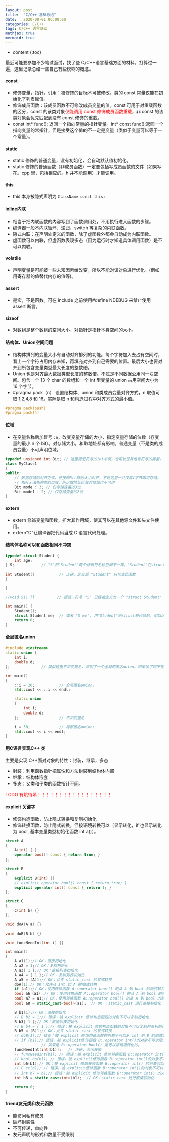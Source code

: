 ```yaml
---
layout: post
title:  "C/C++ 基础总结"
date:   2020-08-01 06:00:00
categories: C/C++
tags: C/C++ 语言基础
mathjax: true
mermaid: true
---
```


* content
{:toc}

最近可能要参加不少笔试面试，找了些 C/C++语言基础方面的材料，打算过一遍，这里记录总结一些自己有些模糊的概念。

#### const
* 修饰变量，指针，引用：被修饰的目标不可被修改。类的 const 常量仅能在初始化了列表赋值。
* 修饰成员函数：该成员函数不可修改成员变量的值。const 可用于对重载函数的区分，const 的该类对象<span style="color:red">仅能调用 const 修饰成员函数重载</span>，非 const 的该类对象会优先匹配到没有 const 修饰的重载。
* const int* func(); 返回一个指向常量的指针变量。int* const func();返回一个指向变量的常指针，但是接受这个值的不一定是变量（类似于变量可以等于一个常量）。

#### static
* static 修饰的普通变量，没有初始化，会自动默认值初始化。
* static 修饰的普通函数（非成员函数）一定要包括写成员函数的文件（如果写在。cpp 里，包括相应的。h 并不能调用）才能调用。

#### this
* this 本身被隐式声明为 `ClassName const this;`

#### inline内联
* 相当于把内联函数的内容写到了函数调用处，不用执行进入函数的步骤。
* 编译器一般不内联循环、递归、switch 等复杂的内联函数。
* 隐式内联：在声明处定义的函数，除了虚函数外都会自动成为内联函数。
* 虚函数可以内联，但虚函数表现多态（因为运行时才知道具体调用函数）是不可以内联。

#### volatile
* 声明变量是可能被一些未知因素给改变，所以不能对该对象进行优化。(例如用寄存器的值替代内存的值等)。

#### assert
* 是宏，不是函数。可在 include 之前使用#define NDEBUG 来禁止使用 assert 断言。

#### sizeof
* 对数组是整个数组的空间大小，对指针是指针本身空间的大小。
  
#### 结构体、Union空间问题
* 结构体排列的变量大小有自动对齐排列的功能。每个字符加入去占有空间时，看上一个字符占用内存未知，再填充对齐到自己需要的位置。最后大小也要对齐到所包含变量类型最大长度的整数倍。
* Union 也是对齐最大数据类型长度的整数倍。不过是不同数据公用同一块空间。包含一个 13 个 char 的数组和一个 int 型变量的 union 占用空间大小为 16 个字节。
* #pragma pack（n） 设置结构体、union 和类成员变量对齐方式，n 取值可取 1,2,4,8 和 16。实际是取 n 和构造过程中对齐方式的最小值。
 ```cpp
 #pragma pack(push)
 #pragma pack(4)
 ```

 #### 位域
 * 在变量名称后加冒号 `:n`，改变变量存储的大小，指定变量存储的位数（存变量的最小 n 个 bit）。对存储大小，和取地址都有影响。普通变量（不是类的成员变量）不可声明位域。
```cpp
typedef unsigned int Bit; // 这里用无符号的int举例，也可以是其他有符号的类型，必须是整型或枚举类型
class MyClass1
{
public:
    // 数据存储的对齐方式，任按照Bit原始大小对齐，不过这里一共仅需4字节即可存储。
    // 指针无法指向类的位域，所以取地址运算对位域也不可用
	Bit mode : 3; // 仅存储变量的3位
	Bit mode1 : 2; // 仅存储变量的2位
}
```

#### extern
* extern 修饰变量和函数，扩大其作用域，使其可以在其他源文件和头文件使用。
* extern"C"让编译器把代码当成 C 语言代码处理。

#### 结构体名称可以和函数相同不冲突
```cpp
typedef struct Student {
    int age;
} S;            // "S"和"Student"两个标识符名称空间不一样，"Student"在struct标识符这个空间内可找到

int Student()           // 正确，定义后 "Student" 只代表此函数
{

}

//void S() {}          // 错误，符号 "S" 已经被定义为一个 "struct Student" 的别名

int main() {
    Student();
    struct Student me;  // 或者 "S me", 用"Student"则struct是必须的，用以区分函数Student;
    return 0;
}
```

#### 全局匿名union
```cpp
#include <iostream>
static union {
    int i;
    double d;
};              // 类似这里不加变量名，声明了一个全局的匿名union。如果加了则不是匿名的。

int main()
{
    ::i = 20;           // 全局匿名union。
    std::cout << ::i << endl;

    static union
    {
        int i;
        double d;
    };                  // 不加变量名

    i = 30;             // 局部匿名union;
    std::cout << i << endl;
}
```

#### 用C语言实现C++ 类
主要是实现 C++面对对象的特性：封装，继承，多态
* 封装：利用函数指针把属性和方法封装到结构体内部
* 继承：结构体嵌套
* 多态：父类和子类的函数指针不同。

<span style="color:red">TODO 有坑待填！！！！！！！！！！！！！！！！！</span>

#### explicit 关键字
* 修饰构造函数，防止隐式转换和复制初始化
* 修饰转换函数，防止隐式转换，但按语境转换可以（显示转化，if 也显示转化为 bool, 基本变量类型初始化函数 int a()）。

```cpp
struct A
{
	A(int) { }
	operator bool() const { return true; }
};

struct B
{
	explicit B(int) {}
	// explicit operator bool() const { return true; }
	explicit operator int() const { return 1; }
};

struct C
{
	C(int b) {}
};

void doA(A a) {}

void doB(B b) {}

void funcNeedInt(int i) {}

int main()
{
	A a1(1);// OK：直接初始化
	A a2 = 1;// OK：复制初始化
	A a3{ 1 };// OK：直接列表初始化
	A a4 = { 1 };// OK：复制列表初始化
	A a5 = (A)1;// OK：允许 static_cast 的显式转换
	doA(1);// OK：允许从 int 到 A 的隐式转换
	if (a1);// OK：使用转换函数 A::operator bool() 的从 A 到 bool 的隐式转换
	bool a6（a1）;// OK：使用转换函数 A::operator bool() 的从 A 到 bool 的隐式转换
	bool a7 = a1;// OK：使用转换函数 A::operator bool() 的从 A 到 bool 的隐式转换
	bool a8 = static_cast<bool>(a1);  // OK ：static_cast 进行直接初始化

	B b1(1);// OK：直接初始化
	// B b2 = 1;// 错误：被 explicit 修饰构造函数的对象不可以复制初始化
	B b3{ 1 };// OK：直接列表初始化
	// B b4 = { 1 };// 错误：被 explicit 修饰构造函数的对象不可以复制列表初始化
	B b5 = (B)1;// OK：允许 static_cast 的显式转换
	// doB(1);// 错误：被 explicit 修饰构造函数的对象不可以从 int 到 B 的隐式转换
	// if (b1);// 错误，被 explicit修饰函数 B::operator int()的对象不可以隐式转化到bool，涉及到Int到bool的隐式转化。
				// 如果是 B::operator bool() 是可以按语境转化的。
	funcNeedInt(int(b1));	// 正确，显示转换
	// funcNeedInt(b1); // 错误：被 explicit 修饰转换函数 B::operator int() 的对象不可以隐式转换
	// bool bo(b1); // 错误，被 explicit修饰函数 B::operator int()的对象不可以隐式转化到bool，涉及到Int到bool的隐式转化。
	int b6(b1);// OK：被 explicit 修饰转换函数 B::operator int() 的对象可以从 B 到 int 的按语境转换
	// C cc(b1); // 错误，被 explicit修饰函数 B::operator int()的对象不可以隐式转化到int
	// int b7 = b1;// 错误：被 explicit 修饰转换函数 B::operator int() 的对象不可以隐式转换
	int b8 = static_cast<int>(b1);  // OK：static_cast 进行直接初始化

	return 0;
}
```

#### friend友元类和友元函数
* 能访问私有成员
* 破坏封装性
* 不可传递，单向性
* 友元声明的形式和数量不受限制
